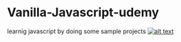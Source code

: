 # Vanilla-Javascript-udemy
learnig javascript by doing some sample projects
[![alt text](https://previews.123rf.com/images/valentint/valentint1611/valentint161106391/66891487-click-here-icon-click-here-website-button-on-white-background-.jpg)](https://naveensaimoyya.github.io/Vanilla-Javascript-udemy/)
